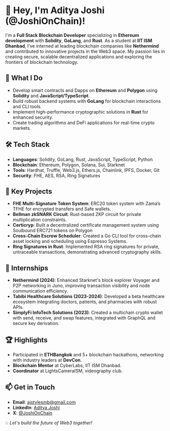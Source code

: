 # 👋 Hey, I'm Aditya Joshi (@JoshiOnChain)!

I'm a **Full Stack Blockchain Developer** specializing in **Ethereum development** with **Solidity**, **GoLang**, and **Rust**. As a student at **IIT ISM Dhanbad**, I've interned at leading blockchain companies like **Nethermind** and contributed to innovative projects in the Web3 space. My passion lies in creating secure, scalable decentralized applications and exploring the frontiers of blockchain technology.

## 🔧 What I Do
- Develop smart contracts and Dapps on **Ethereum** and **Polygon** using **Solidity** and **JavaScript/TypeScript**.
- Build robust backend systems with **GoLang** for blockchain interactions and CLI tools.
- Implement high-performance cryptographic solutions in **Rust** for enhanced security.
- Create trading algorithms and DeFi applications for real-time crypto markets.

## 🛠️ Tech Stack
- **Languages**: Solidity, GoLang, Rust, JavaScript, TypeScript, Python
- **Blockchain**: Ethereum, Polygon, Solana, Sui, Starknet
- **Tools**: Hardhat, Truffle, Web3.js, Ethers.js, Chainlink, IPFS, Docker, Git
- **Security**: FHE, AES, RSA, Ring Signatures

## 🌟 Key Projects
- **FHE Multi-Signature Token System**: ERC20 token system with Zama’s TFHE for encrypted transfers and Safe wallets.
- **Bellman zkSNARK Circuit**: Rust-based ZKP circuit for private multiplication constraints.
- **Certicryp**: Built a decentralized certificate management system using Soulbound ERC721 tokens on Polygon
- **Cross-Chain Escrow Scheduler**: Created a Go CLI tool for cross-chain asset locking and scheduling using Espresso Systems.
- **Ring Signatures in Rust**: Implemented RSA ring signatures for private, untraceable transactions, demonstrating advanced cryptography skills.

## 💼 Internships
- **Nethermind (2024)**: Enhanced Starknet's block explorer Voyager and P2P networking in Juno, improving transaction visibility and node communication efficiency.
- **Tabibi Healthcare Solutions (2023-2024)**: Developed a beta healthcare ecosystem integrating doctors, patients, and pharmacies with robust APIs.
- **SimplyFi InfoTech Solutions (2023)**: Created a multichain crypto wallet with send, receive, and swap features, integrated with GraphQL and secure key derivation.

## 🏆 Highlights
- Participated in **ETHBangkok** and 5+ blockchain hackathons, networking with industry leaders at **DevCon**.
- **Blockchain Mentor** at CyberLabs, IIT ISM Dhanbad.
- **Coordinator** at LightsCameraISM, videography club.

## 📫 Get in Touch
- **Email**: [ajstylesmb@gmail.com](mailto:ajstylesmb@gmail.com)
- **LinkedIn**: [Aditya Joshi](https://www.linkedin.com/in/adityaroshanjoshiiitism/) 
- **X**: [@JoshiOnChain](https://x.com/JoshiOnChain)

💡 *Let's build the future of Web3 together!*
